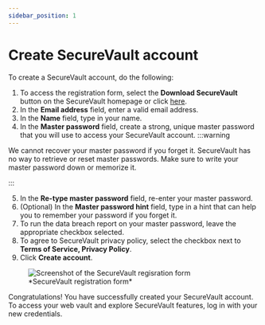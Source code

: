 ```yaml
---
sidebar_position: 1
---
```


# Create SecureVault account

To create a SecureVault account, do the following:

1. To access the registration form, select the **Download SecureVault** button on the SecureVault homepage or click [here](https://vault.bitwarden.com/#/register?layout=default). 
2. In the **Email address** field, enter a valid email address.
3. In the **Name** field, type in your name.
4. In the **Master password** field, create a strong, unique master password that you will use to access your SecureVault account.
:::warning

We  cannot recover your master password if you forget it. SecureVault has no way to retrieve or reset master passwords. Make sure to write your master password down or memorize it.

:::

5. In the **Re-type master password** field, re-enter your master password.
6. (Optional) In the **Master password hint** field, type in a hint that can help you to remember your password if you forget it.
7. To run the data breach report on your master password, leave the appropriate checkbox selected.
8. To agree to SecureVault privacy policy, select the checkbox next to **Terms of Service, Privacy Policy**.
9. Click **Create account**.

<figure style={{ textAlign: 'center' }}>
  <img src="/img/Create_account.png" alt="Screenshot of the SecureVault regisration form" style={{ display: 'block', margin: '20px auto' }} />
  <figcaption>*SecureVault registration form*</figcaption>
</figure>

Congratulations! You have successfully created your SecureVault account. To access your web vault and explore SecureVault features, log in with your new credentials.
